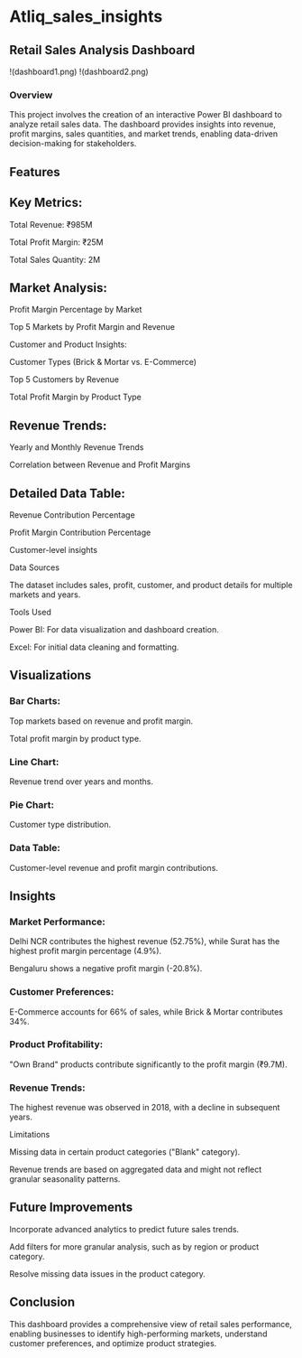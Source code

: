 # Atliq_sales_insights
## Retail Sales Analysis Dashboard
!(dashboard1.png)
!(dashboard2.png)
### Overview

This project involves the creation of an interactive Power BI dashboard to analyze retail sales data. The dashboard provides insights into revenue, profit margins, sales quantities, and market trends, enabling data-driven decision-making for stakeholders.

## Features

## Key Metrics:

Total Revenue: ₹985M

Total Profit Margin: ₹25M

Total Sales Quantity: 2M

## Market Analysis:

Profit Margin Percentage by Market

Top 5 Markets by Profit Margin and Revenue

Customer and Product Insights:

Customer Types (Brick & Mortar vs. E-Commerce)

Top 5 Customers by Revenue

Total Profit Margin by Product Type

## Revenue Trends:

Yearly and Monthly Revenue Trends

Correlation between Revenue and Profit Margins

## Detailed Data Table:

Revenue Contribution Percentage

Profit Margin Contribution Percentage

Customer-level insights

Data Sources

The dataset includes sales, profit, customer, and product details for multiple markets and years.

Tools Used

Power BI: For data visualization and dashboard creation.

Excel: For initial data cleaning and formatting.

## Visualizations

### Bar Charts:

Top markets based on revenue and profit margin.

Total profit margin by product type.

### Line Chart:

Revenue trend over years and months.

### Pie Chart:

Customer type distribution.

### Data Table:

Customer-level revenue and profit margin contributions.

## Insights

### Market Performance:

Delhi NCR contributes the highest revenue (52.75%), while Surat has the highest profit margin percentage (4.9%).

Bengaluru shows a negative profit margin (-20.8%).

### Customer Preferences:

E-Commerce accounts for 66% of sales, while Brick & Mortar contributes 34%.

### Product Profitability:

"Own Brand" products contribute significantly to the profit margin (₹9.7M).

### Revenue Trends:

The highest revenue was observed in 2018, with a decline in subsequent years.

Limitations

Missing data in certain product categories ("Blank" category).

Revenue trends are based on aggregated data and might not reflect granular seasonality patterns.

## Future Improvements

Incorporate advanced analytics to predict future sales trends.

Add filters for more granular analysis, such as by region or product category.

Resolve missing data issues in the product category.

## Conclusion

This dashboard provides a comprehensive view of retail sales performance, enabling businesses to identify high-performing markets, understand customer preferences, and optimize product strategies.
